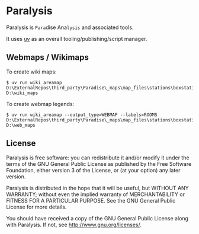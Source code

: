 # Paralysis

Paralysis is `Para`dise Ana`lysis` and associated tools.

It uses [uv][] as an overall tooling/publishing/script manager.

[uv]: https://docs.astral.sh/uv/

## Webmaps / Wikimaps
To create wiki maps:

```shell
$ uv run wiki_areamap D:\ExternalRepos\third_party\Paradise\_maps\map_files\stations\boxstation.dmm D:\wiki_maps
```

To create webmap legends:

```shell
$ uv run wiki_areamap --output_type=WEBMAP --labels=ROOMS D:\ExternalRepos\third_party\Paradise\_maps\map_files\stations\boxstation.dmm D:\web_maps
```

## License

Paralysis is free software: you can redistribute it and/or modify
it under the terms of the GNU General Public License as published by
the Free Software Foundation, either version 3 of the License, or
(at your option) any later version.

Paralysis is distributed in the hope that it will be useful,
but WITHOUT ANY WARRANTY; without even the implied warranty of
MERCHANTABILITY or FITNESS FOR A PARTICULAR PURPOSE. See the
GNU General Public License for more details.

You should have received a copy of the GNU General Public License
along with Paralysis. If not, see http://www.gnu.org/licenses/.
